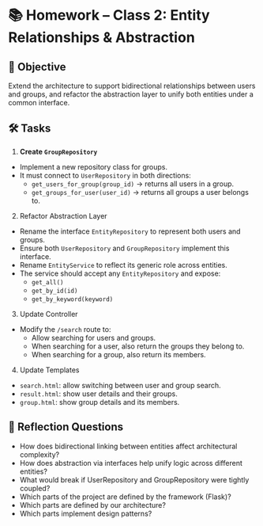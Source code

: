 # 📚 Homework – Class 2: Entity Relationships & Abstraction

## 🧩 Objective
Extend the architecture to support bidirectional relationships between users and groups, and refactor the abstraction layer to unify both entities under a common interface.

## 🛠️ Tasks
1. **Create `GroupRepository`**
- Implement a new repository class for groups.
- It must connect to `UserRepository` in both directions:
  - `get_users_for_group(group_id)` → returns all users in a group.
  - `get_groups_for_user(user_id)` → returns all groups a user belongs to.
2. Refactor Abstraction Layer
- Rename the interface `EntityRepository` to represent both users and groups.
- Ensure both `UserRepository` and `GroupRepository` implement this interface.
- Rename `EntityService` to reflect its generic role across entities.
- The service should accept any `EntityRepository` and expose:
  - `get_all()`
  - `get_by_id(id)`
  - `get_by_keyword(keyword)`
3. Update Controller
- Modify the `/search` route to:
  - Allow searching for users and groups.
  - When searching for a user, also return the groups they belong to.
  - When searching for a group, also return its members.
4. Update Templates
- `search.html`: allow switching between user and group search.
- `result.html`: show user details and their groups.
- `group.html`: show group details and its members.

## 🧠 Reflection Questions
- How does bidirectional linking between entities affect architectural complexity?
- How does abstraction via interfaces help unify logic across different entities?
- What would break if UserRepository and GroupRepository were tightly coupled?
- Which parts of the project are defined by the framework (Flask)?
- Which parts are defined by our architecture?
- Which parts implement design patterns?
